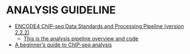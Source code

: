 # ANALYSIS GUIDELINE
- [ENCODE4 ChIP-seq Data Standards and Processing Pipeline (version 2.2.2)](https://github.com/ENCODE-DCC/chip-seq-pipeline2?tab=readme-ov-file)
    - [This is the analysis pipeline overview and code](https://docs.google.com/document/d/1lG_Rd7fnYgRpSIqrIfuVlAz2dW1VaSQThzk836Db99c/edit?tab=t.0#heading=h.9ecc41kilcvq)
- [A beginner’s guide to ChIP-seq analysis](https://portlandpress.com/biochemist/article/47/1/21/235716/A-beginner-s-guide-to-ChIP-seq-analysis#:~:text=Chromatin%20immunoprecipitation%20followed%20by%20sequencing,specific%20proteins%20or%20histone%20modifications&text=Various%20plots%20are%20used%20for,and%20distribution%20can%20be%20investigated.)